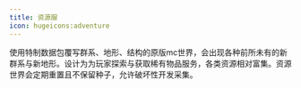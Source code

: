 ```yaml
---
title: 资源服
icon: hugeicons:adventure
---
```



使用特制数据包覆写群系、地形、结构的原版mc世界，会出现各种前所未有的新群系与新地形。设计为为玩家探索与获取稀有物品服务，各类资源相对富集。资源世界会定期重置且不保留种子，允许破坏性开发采集。